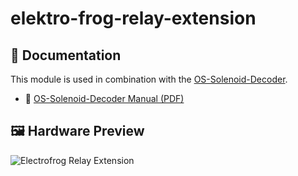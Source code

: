 # elektro-frog-relay-extension

## 🧾 Documentation

This module is used in combination with the [OS-Solenoid-Decoder](https://github.com/Open-Source-Model-Railway-Electronics/OS-Solenoid-Decoder).

- 📄 [OS-Solenoid-Decoder Manual (PDF)](https://github.com/Open-Source-Model-Railway-Electronics/OS-Solenoid-Decoder/blob/main/docs/manual.pdf)

## 🖼️ Hardware Preview

![Electrofrog Relay Extension](hardware/relay-extension-TH.png)
